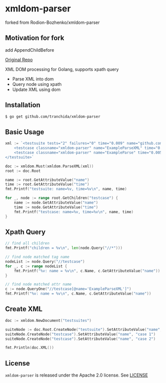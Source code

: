 # xmldom-parser

forked from Rodion-Bozhenko/xmldom-parser

## Motivation for fork

add AppendChildBefore

[Original Repo](https://github.com/Rodion-Bozhenko/xmldom-parser)

XML DOM processing for Golang, supports xpath query

- Parse XML into dom
- Query node using xpath
- Update XML using dom

## Installation

```bash
$ go get github.com/tranchida/xmldom-parser
```

## Basic Usage

```go
xml := `<testsuite tests="2" failures="0" time="0.009" name="github.com/tranchida/xmldom-parser">
    <testcase classname="xmldom-parser" name="ExampleParseXML" time="0.004"></testcase>
    <testcase classname="xmldom-parser" name="ExampleParse" time="0.005"></testcase>
</testsuite>`

doc := xmldom.Must(xmldom.ParseXML(xml))
root := doc.Root

name := root.GetAttributeValue("name")
time := root.GetAttributeValue("time")
fmt.Printf("testsuite: name=%v, time=%v\n", name, time)

for _, node := range root.GetChildren("testcase") {
    name := node.GetAttributeValue("name")
    time := node.GetAttributeValue("time")
    fmt.Printf("testcase: name=%v, time=%v\n", name, time)
}
```

## Xpath Query

```go
// find all children
fmt.Printf("children = %v\n", len(node.Query("//*")))

// find node matched tag name
nodeList := node.Query("//testcase")
for _, c := range nodeList {
    fmt.Printf("%v: name = %v\n", c.Name, c.GetAttributeValue("name"))
}

// find node matched attr name
c := node.QueryOne("//testcase[@name='ExampleParseXML']")
fmt.Printf("%v: name = %v\n", c.Name, c.GetAttributeValue("name"))
```

## Create XML

```go
doc := xmldom.NewDocument("testsuites")

suiteNode := doc.Root.CreateNode("testsuite").SetAttributeValue("name", "github.com/tranchida/xmldom-parser")
suiteNode.CreateNode("testcase").SetAttributeValue("name", "case 1")
suiteNode.CreateNode("testcase").SetAttributeValue("name", "case 2")

fmt.Println(doc.XML())
```

## License

`xmldom-parser` is released under the Apache 2.0 license. See [LICENSE](https://github.com/tranchida/xmldom-parser/blob/master/LICENSE)
